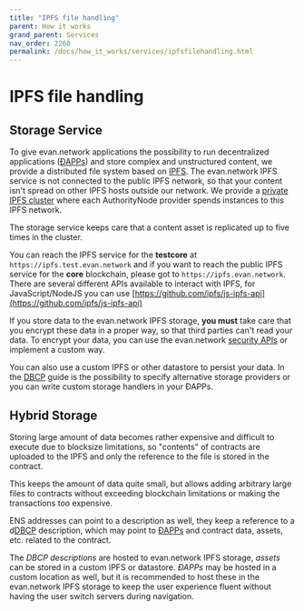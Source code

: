 ```yaml
---
title: "IPFS file handling"
parent: How it works
grand_parent: Services
nav_order: 2260
permalink: /docs/how_it_works/services/ipfsfilehandling.html
---
```


# IPFS file handling

## Storage Service

To give evan.network applications the possibility to run decentralized applications ([ÐAPPs](/docs/developers/ui/basics.html)) and store complex and unstructured content, we provide a distributed file system based on [IPFS](https://ipfs.io).
The evan.network IPFS service is not connected to the public IPFS network, so that your content isn't spread on other IPFS hosts outside our network. We provide a [private IPFS cluster](https://github.com/ipfs/go-ipfs/blob/master/docs/experimental-features.md#private-networks) where each AuthorityNode provider spends instances to this IPFS network.

The storage service keeps care that a content asset is replicated up to five times in the cluster.

You can reach the IPFS service for the **testcore** at `https://ipfs.test.evan.network` and if you want to reach the public IPFS service for the **core** blockchain, please got to `https://ipfs.evan.network`. There are several different APIs available to interact with IPFS, for JavaScript/NodeJS you can use [https://github.com/ipfs/js-ipfs-api](https://github.com/ipfs/js-ipfs-api)

If you store data to the evan.network IPFS storage, **you must** take care that you encrypt these data in a proper way, so that third parties can't read your data. To encrypt your data, you can use the evan.network [security APIs](/docs/developers/concepts/smart-contract-permissioning.html) or implement a custom way.

You can also use a custom IPFS or other datastore to persist your data. In the [DBCP](/docs/how_it_works/services/dbcp.html) guide is the possibility to specify alternative storage providers or you can write custom storage handlers in your ÐAPPs.


## Hybrid Storage
Storing large amount of data becomes rather expensive and difficult to execute due to blocksize limitations, so "contents" of contracts are uploaded to the IPFS and only the reference to the file is stored in the contract.

This keeps the amount of data quite small, but allows adding arbitrary large files to contracts without exceeding blockchain limitations or making the transactions too expensive.

ENS addresses can point to a description as well, they keep a reference to a d[DBCP](/docs/how_it_works/services/dbcp.html) description, which may point to [ÐAPPs](/docs/developers/ui/basics.html) and contract data, assets, etc. related to the contract.

The _DBCP descriptions_ are hosted to evan.network IPFS storage, _assets_ can be stored in a custom IPFS or datastore. _ÐAPPs_ may be hosted in a custom location as well, but it is recommended to host these in the evan.network IPFS storage to keep the user experience fluent without having the user switch servers during navigation.
